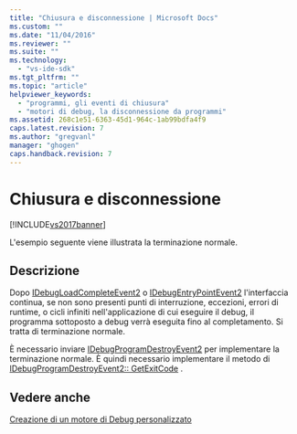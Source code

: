 ```yaml
---
title: "Chiusura e disconnessione | Microsoft Docs"
ms.custom: ""
ms.date: "11/04/2016"
ms.reviewer: ""
ms.suite: ""
ms.technology: 
  - "vs-ide-sdk"
ms.tgt_pltfrm: ""
ms.topic: "article"
helpviewer_keywords: 
  - "programmi, gli eventi di chiusura"
  - "motori di debug, la disconnessione da programmi"
ms.assetid: 268c1e51-6363-45d1-964c-1ab99bdfa4f9
caps.latest.revision: 7
ms.author: "gregvanl"
manager: "ghogen"
caps.handback.revision: 7
---
```

# Chiusura e disconnessione
[!INCLUDE[vs2017banner](../../code-quality/includes/vs2017banner.md)]

L'esempio seguente viene illustrata la terminazione normale.  
  
## Descrizione  
 Dopo [IDebugLoadCompleteEvent2](../../extensibility/debugger/reference/idebugloadcompleteevent2.md) o [IDebugEntryPointEvent2](../../extensibility/debugger/reference/idebugentrypointevent2.md) l'interfaccia continua, se non sono presenti punti di interruzione, eccezioni, errori di runtime, o cicli infiniti nell'applicazione di cui eseguire il debug, il programma sottoposto a debug verrà eseguita fino al completamento.  Si tratta di terminazione normale.  
  
 È necessario inviare [IDebugProgramDestroyEvent2](../../extensibility/debugger/reference/idebugprogramdestroyevent2.md) per implementare la terminazione normale.  È quindi necessario implementare il metodo di [IDebugProgramDestroyEvent2:: GetExitCode](../Topic/IDebugProgramDestroyEvent2::GetExitCode.md) .  
  
## Vedere anche  
 [Creazione di un motore di Debug personalizzato](../../extensibility/debugger/creating-a-custom-debug-engine.md)